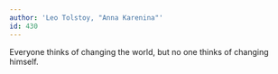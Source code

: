 ```yaml
---
author: 'Leo Tolstoy, "Anna Karenina"'
id: 430
---
```


Everyone thinks of changing the world, but no one thinks of changing himself.
